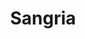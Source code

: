 ---
image: /images/sangria.jpg
title: Sangria
description: |-
    Sangria is an alcoholic beverage made of red wine and chopped fruit, often with other ingredients such as orange juice or brandy.
price: '6.50'
order: 10
---